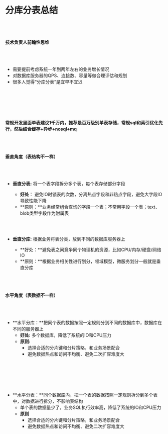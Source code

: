 # 分库分表总结

 <br></br>



#### 技术负责人前瞻性思维

 <br></br>

- 需要提前考虑系统一年到两年左右的业务增长情况
- 对数据库服务器的QPS、连接数、容量等做合理评估和规划
- 很多人觉得“分库分表”是宜早不宜迟

 <br></br>

 <br></br>

**常规开发里面单表建议1千万内，推荐是百万级别单表存储，常规sql和索引优化先行，然后结合缓存+异步+nosql+mq**

 <br></br>

#### 垂直角度（表结构不一样）

 <br></br>

- **垂直分表:** 将一个表字段拆分多个表，每个表存储部分字段

  - **好处**： 避免IO时锁表的次数，分离热点字段和非热点字段，避免大字段IO导致性能下降
  - **原则：**业务经常组合查询的字段一个表；不常用字段一个表；text、blob类型字段作为附属表

   <br></br>

- **垂直分库:** 根据业务将表分类，放到不同的数据库服务器上

  - **好处：**避免表之间竞争同个物理机的资源，比如CPU/内存/硬盘/网络IO
  - **原则：**根据业务相关性进行划分，领域模型，微服务划分一般就是垂直分库

 <br></br>

#### 水平角度（表数据不一样）

 <br></br>

- **水平分库：**把同个表的数据按照一定规则分到不同的数据库中，数据库在不同的服务器上
  - **好处:** 多个数据库，降低了系统的IO和CPU压力
  - **原则:** 
    - 选择合适的分片键和分片策略，和业务场景配合
    - 避免数据热点和访问不均衡、避免二次扩容难度大

 <br></br>

 <br></br>

- **水平分表：**同个数据库内，把一个表的数据按照一定规则拆分到多个表中，对数据进行拆分，不影响表结构
  - 单个表的数据量少了，业务SQL执行效率高，降低了系统的IO和CPU压力
  - **原则**
    - 选择合适的分片键和分片策略，和业务场景配合
    - 避免数据热点和访问不均衡、避免二次扩容难度大
